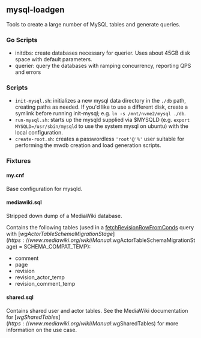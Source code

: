 ## mysql-loadgen

Tools to create a large number of MySQL tables and generate queries.

### Go Scripts

* initdbs: create databases necessary for querier.  Uses about 45GB disk space with default parameters.
* querier: query the databases with ramping concurrency, reporting QPS and errors

### Scripts

* `init-mysql.sh`: initializes a new mysql data directory in the `./db` path, creating paths as needed.  If you'd like to use a different disk, create a symlink before running init-mysql; e.g. `ln -s /mnt/nvme2/mysql ./db`.
* `run-mysql.sh`: starts up the mysqld supplied via $MYSQLD (e.g. `export MYSQLD=/usr/sbin/mysqld` to use the system mysql on ubuntu) with the local configuration.
* `create-root.sh`: creates a passwordless `'root'@'%'` user suitable for performing the mwdb creation and load generation scripts.

### Fixtures

#### my.cnf

Base configuration for mysqld.

#### mediawiki.sql

Stripped down dump of a MediaWiki database.

Contains the following tables (used in a [fetchRevisionRowFromConds](https://github.com/wikimedia/mediawiki/blob/REL1_37/includes/Revision/RevisionStore.php#L2335) query with [$wgActorTableSchemaMigrationStage](https://www.mediawiki.org/wiki/Manual:$wgActorTableSchemaMigrationStage) = SCHEMA_COMPAT_TEMP):
- comment
- page
- revision
- revision_actor_temp
- revision_comment_temp

#### shared.sql

Contains shared user and actor tables.  See the MediaWiki documentation for [$wgSharedTables](https://www.mediawiki.org/wiki/Manual:$wgSharedTables) for more information on the use case.
